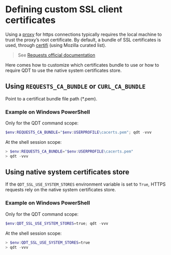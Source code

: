 # Defining custom SSL client certificates

Using a [proxy](./howto_behind_proxy.md) for https connections typically requires the local machine to trust the proxy’s root certificate. By default, a bundle of SSL certificates is used, through [certifi](https://pypi.org/project/certifi/) (using Mozilla curated list).

> See [Requests official documentation](https://docs.python-requests.org/en/latest/user/advanced/#ca-certificates)

Here comes how to customize which certificates bundle to use or how to require QDT to use the native system certificates store.

## Using `REQUESTS_CA_BUNDLE` or `CURL_CA_BUNDLE`

Point to a certificat bundle file path (*.pem).

### Example on Windows PowerShell

Only for the QDT command scope:

```powershell
$env:REQUESTS_CA_BUNDLE="$env:USERPROFILE\cacerts.pem"; qdt -vvv
```

At the shell session scope:

```powershell
> $env:REQUESTS_CA_BUNDLE="$env:USERPROFILE\cacerts.pem"
> qdt -vvv
```

## Using native system certificates store

If the `QDT_SSL_USE_SYSTEM_STORES` environment variable is set to `True`, HTTPS requests rely on the native system certificates store.

### Example on Windows PowerShell

Only for the QDT command scope:

```powershell
$env:QDT_SSL_USE_SYSTEM_STORES=true; qdt -vvv
```

At the shell session scope:

```powershell
> $env:QDT_SSL_USE_SYSTEM_STORES=true
> qdt -vvv
```
